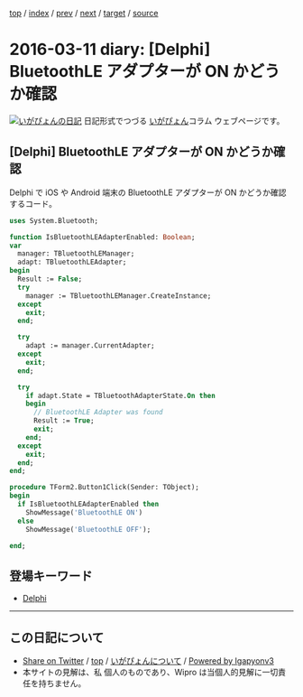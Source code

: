 [top](../index.html) 
 / [index](index.html) 
 / [prev](ig160310.html) 
 / [next](ig160318.html) 
 / [target](http://www.igapyon.jp/igapyon/diary/2016/ig160311.html) 
 / [source](https://github.com/igapyon/diary/blob/master/2016/ig160311.src.md) 

2016-03-11 diary: [Delphi] BluetoothLE アダプターが ON かどうか確認
=====================================================================================================
[![いがぴょんの日記](http://www.igapyon.jp/igapyon/diary/images/iga200306s.jpg "いがぴょん")](http://www.igapyon.jp/igapyon/diary/memo/memoigapyon.html) 日記形式でつづる [いがぴょん](http://www.igapyon.jp/igapyon/diary/memo/memoigapyon.html)コラム ウェブページです。

## [Delphi] BluetoothLE アダプターが ON かどうか確認

Delphi で iOS や Android 端末の BluetoothLE アダプターが ON かどうか確認するコード。


```pascal
uses System.Bluetooth;
```



```pascal
function IsBluetoothLEAdapterEnabled: Boolean;
var
  manager: TBluetoothLEManager;
  adapt: TBluetoothLEAdapter;
begin
  Result := False;
  try
    manager := TBluetoothLEManager.CreateInstance;
  except
    exit;
  end;

  try
    adapt := manager.CurrentAdapter;
  except
    exit;
  end;

  try
    if adapt.State = TBluetoothAdapterState.On then
    begin
      // BluetoothLE Adapter was found
      Result := True;
      exit;
    end;
  except
    exit;
  end;
end;
```



```pascal
procedure TForm2.Button1Click(Sender: TObject);
begin
  if IsBluetoothLEAdapterEnabled then
    ShowMessage('BluetoothLE ON')
  else
    ShowMessage('BluetoothLE OFF');

end;
```

## 登場キーワード

* [Delphi](../keyword/delphi.html)

----------------------------------------------------------------------------------------------------

## この日記について

* [Share on Twitter](https://twitter.com/intent/tweet?hashtags=igapyon%2Cdiary%2C%E3%81%84%E3%81%8C%E3%81%B4%E3%82%87%E3%82%93%2CDelphi&text=%5BDelphi%5D+BluetoothLE+%E3%82%A2%E3%83%80%E3%83%97%E3%82%BF%E3%83%BC%E3%81%8C+ON+%E3%81%8B%E3%81%A9%E3%81%86%E3%81%8B%E7%A2%BA%E8%AA%8D&url=http%3A%2F%2Fwww.igapyon.jp%2Figapyon%2Fdiary%2F2016%2Fig160311.html) / [top](../index.html) / [いがぴょんについて](http://www.igapyon.jp/igapyon/diary/memo/memoigapyon.html) / [Powered by Igapyonv3](https://github.com/igapyon/igapyonv3)
* 本サイトの見解は、私 個人のものであり、Wipro は当個人的見解に一切責任を持ちません。 
